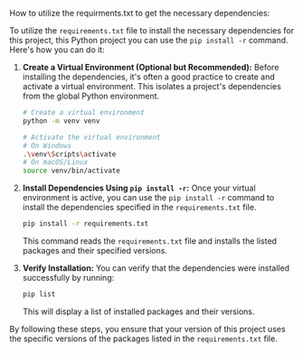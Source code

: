 How to utilize the requirments.txt to get the necessary dependencies:

To utilize the `requirements.txt` file to install the necessary dependencies for this project, this Python project you can use the `pip install -r` command. Here's how you can do it:

1. **Create a Virtual Environment (Optional but Recommended):**
   Before installing the dependencies, it's often a good practice to create and activate a virtual environment. This isolates a project's dependencies from the global Python environment.

   ```bash
   # Create a virtual environment
   python -m venv venv

   # Activate the virtual environment
   # On Windows
   .\venv\Scripts\activate
   # On macOS/Linux
   source venv/bin/activate
   ```

2. **Install Dependencies Using `pip install -r`:**
   Once your virtual environment is active, you can use the `pip install -r` command to install the dependencies specified in the `requirements.txt` file.

   ```bash
   pip install -r requirements.txt
   ```

   This command reads the `requirements.txt` file and installs the listed packages and their specified versions.

3. **Verify Installation:**
   You can verify that the dependencies were installed successfully by running:

   ```bash
   pip list
   ```

   This will display a list of installed packages and their versions.

By following these steps, you ensure that your version of this project uses the specific versions of the packages listed in the `requirements.txt` file.
